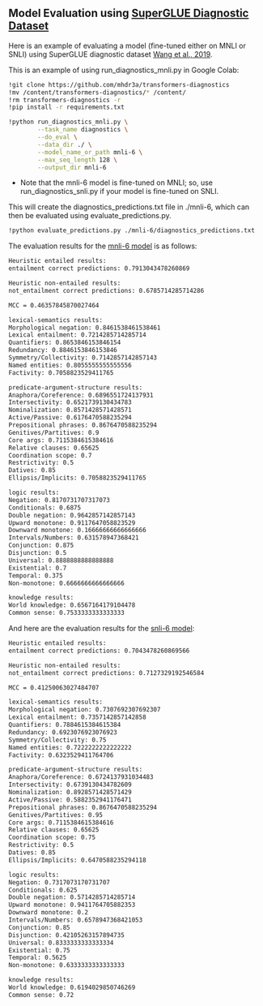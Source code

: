 ## Model Evaluation using [SuperGLUE Diagnostic Dataset](https://super.gluebenchmark.com/diagnostics/)

Here is an example of evaluating a model (fine-tuned either on MNLI or SNLI) using SuperGLUE diagnostic dataset [Wang et al., 2019](https://arxiv.org/abs/1905.00537).

This is an example of using run_diagnostics_mnli.py in Google Colab:

```bash
!git clone https://github.com/mhdr3a/transformers-diagnostics
!mv /content/transformers-diagnostics/* /content/
!rm transformers-diagnostics -r
!pip install -r requirements.txt

!python run_diagnostics_mnli.py \
        --task_name diagnostics \
        --do_eval \
        --data_dir ./ \
        --model_name_or_path mnli-6 \
        --max_seq_length 128 \
        --output_dir mnli-6
```
* Note that the mnli-6 model is fine-tuned on MNLI; so, use run_diagnostics_snli.py if your model is fine-tuned on SNLI.

This will create the diagnostics_predictions.txt file in ./mnli-6, which can then be evaluated using evaluate_predictions.py.

```bash
!python evaluate_predictions.py ./mnli-6/diagnostics_predictions.txt
```

The evaluation results for the [mnli-6 model](https://huggingface.co/mahdiyar/mnli-6) is as follows:

```bash
Heuristic entailed results:
entailment correct predictions: 0.7913043478260869

Heuristic non-entailed results:
not_entailment correct predictions: 0.6785714285714286

MCC = 0.46357845870027464

lexical-semantics results:
Morphological negation: 0.8461538461538461
Lexical entailment: 0.7214285714285714
Quantifiers: 0.8653846153846154
Redundancy: 0.8846153846153846
Symmetry/Collectivity: 0.7142857142857143
Named entities: 0.8055555555555556
Factivity: 0.7058823529411765

predicate-argument-structure results:
Anaphora/Coreference: 0.6896551724137931
Intersectivity: 0.6521739130434783
Nominalization: 0.8571428571428571
Active/Passive: 0.6176470588235294
Prepositional phrases: 0.8676470588235294
Genitives/Partitives: 0.9
Core args: 0.7115384615384616
Relative clauses: 0.65625
Coordination scope: 0.7
Restrictivity: 0.5
Datives: 0.85
Ellipsis/Implicits: 0.7058823529411765

logic results:
Negation: 0.8170731707317073
Conditionals: 0.6875
Double negation: 0.9642857142857143
Upward monotone: 0.9117647058823529
Downward monotone: 0.16666666666666666
Intervals/Numbers: 0.631578947368421
Conjunction: 0.875
Disjunction: 0.5
Universal: 0.8888888888888888
Existential: 0.7
Temporal: 0.375
Non-monotone: 0.6666666666666666

knowledge results:
World knowledge: 0.6567164179104478
Common sense: 0.7533333333333333
```

And here are the evaluation results for the [snli-6 model](https://huggingface.co/mahdiyar/snli-6):

```bash
Heuristic entailed results:
entailment correct predictions: 0.7043478260869566

Heuristic non-entailed results:
not_entailment correct predictions: 0.7127329192546584

MCC = 0.41250063027484707

lexical-semantics results:
Morphological negation: 0.7307692307692307
Lexical entailment: 0.7357142857142858
Quantifiers: 0.7884615384615384
Redundancy: 0.6923076923076923
Symmetry/Collectivity: 0.75
Named entities: 0.7222222222222222
Factivity: 0.6323529411764706

predicate-argument-structure results:
Anaphora/Coreference: 0.6724137931034483
Intersectivity: 0.6739130434782609
Nominalization: 0.8928571428571429
Active/Passive: 0.5882352941176471
Prepositional phrases: 0.8676470588235294
Genitives/Partitives: 0.95
Core args: 0.7115384615384616
Relative clauses: 0.65625
Coordination scope: 0.75
Restrictivity: 0.5
Datives: 0.85
Ellipsis/Implicits: 0.6470588235294118

logic results:
Negation: 0.7317073170731707
Conditionals: 0.625
Double negation: 0.5714285714285714
Upward monotone: 0.9411764705882353
Downward monotone: 0.2
Intervals/Numbers: 0.6578947368421053
Conjunction: 0.85
Disjunction: 0.42105263157894735
Universal: 0.8333333333333334
Existential: 0.75
Temporal: 0.5625
Non-monotone: 0.6333333333333333

knowledge results:
World knowledge: 0.6194029850746269
Common sense: 0.72
```
